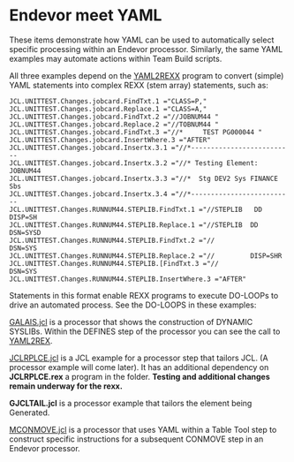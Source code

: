 # Endevor meet YAML #

These items demonstrate how YAML can be used to automatically select specific processing within an Endevor processor. Similarly, the same YAML examples may automate actions within Team Build scripts.

All three examples depend on the [YAML2REXX](https://github.com/BroadcomMFD/broadcom-product-scripts/blob/main/endevor/Field-Developed-Programs/Processor-Tools-and-Processor-Snippets/YAML2REX.rex) program to convert (simple) YAML statements into complex REXX (stem array) statements, such as:

    JCL.UNITTEST.Changes.jobcard.FindTxt.1 ="CLASS=P,"                      
    JCL.UNITTEST.Changes.jobcard.Replace.1 ="CLASS=A,"                      
    JCL.UNITTEST.Changes.jobcard.FindTxt.2 ="//JOBNUM44 "                   
    JCL.UNITTEST.Changes.jobcard.Replace.2 ="//TOBNUM44 "                   
    JCL.UNITTEST.Changes.jobcard.FindTxt.3 ="//*     TEST PG000044 "          
    JCL.UNITTEST.Changes.jobcard.InsertWhere.3 ="AFTER"                     
    JCL.UNITTEST.Changes.jobcard.Insertx.3.1 ="//*--------------------------
    JCL.UNITTEST.Changes.jobcard.Insertx.3.2 ="//* Testing Element: JOBNUM44
    JCL.UNITTEST.Changes.jobcard.Insertx.3.3 ="//*  Stg DEV2 Sys FINANCE Sbs
    JCL.UNITTEST.Changes.jobcard.Insertx.3.4 ="//*--------------------------
    JCL.UNITTEST.Changes.RUNNUM44.STEPLIB.FindTxt.1 ="//STEPLIB   DD DISP=SH
    JCL.UNITTEST.Changes.RUNNUM44.STEPLIB.Replace.1 ="//STEPLIB  DD DSN=SYSD
    JCL.UNITTEST.Changes.RUNNUM44.STEPLIB.FindTxt.2 ="//             DSN=SYS
    JCL.UNITTEST.Changes.RUNNUM44.STEPLIB.Replace.2 ="//         DISP=SHR   
    JCL.UNITTEST.Changes.RUNNUM44.STEPLIB.[FindTxt.3 ="//             DSN=SYS
    JCL.UNITTEST.Changes.RUNNUM44.STEPLIB.InsertWhere.3 ="AFTER"            

Statements in this format enable REXX programs to execute DO-LOOPs to drive an automated process. See the DO-LOOPS in these examples:


[GALAIS.jcl](https://github.com/BroadcomMFD/broadcom-product-scripts/blob/main/endevor/Field-Developed-Programs/Processor-Tools-and-Processor-Snippets/Dynamic-Syslib/GALIAS.jcl)  is a processor that shows the construction of DYNAMIC SYSLIBs. Within the DEFINES step of the processor you can see the call to [YAML2REX](https://github.com/BroadcomMFD/broadcom-product-scripts/blob/main/endevor/Field-Developed-Programs/Processor-Tools-and-Processor-Snippets/YAML2REX.rex).

[JCLRPLCE.jcl](https://github.com/BroadcomMFD/broadcom-product-scripts/blob/ENDEVOR-meet-YAML/endevor/Endevor-meet-YAML/JCLRPLCE.jcl) is a JCL example for a processor step that tailors JCL. (A processor example will come later). It has an additional dependency on **JCLRPLCE.rex** a program in the folder. **Testing and additional changes remain underway for the rexx.** 

**GJCLTAIL.jcl** is a processor example that tailors the element being Generated.

[MCONMOVE.jcl](https://github.com/BroadcomMFD/broadcom-product-scripts/blob/ENDEVOR-meet-YAML/endevor/Endevor-meet-YAML/MCONMOVE.jcl) is a processor that uses YAML within a Table Tool step to construct specific instructions for a subsequent CONMOVE step in an Endevor processor.

